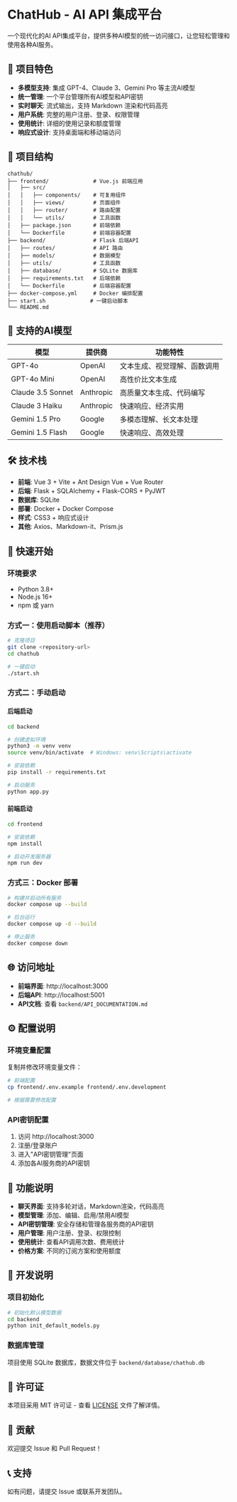 # ChatHub - AI API 集成平台

一个现代化的AI API集成平台，提供多种AI模型的统一访问接口，让您轻松管理和使用各种AI服务。

## 🚀 项目特色

- **多模型支持**: 集成 GPT-4、Claude 3、Gemini Pro 等主流AI模型
- **统一管理**: 一个平台管理所有AI模型和API密钥
- **实时聊天**: 流式输出，支持 Markdown 渲染和代码高亮
- **用户系统**: 完整的用户注册、登录、权限管理
- **使用统计**: 详细的使用记录和额度管理
- **响应式设计**: 支持桌面端和移动端访问

## 📁 项目结构

```
chathub/
├── frontend/              # Vue.js 前端应用
│   ├── src/
│   │   ├── components/    # 可复用组件
│   │   ├── views/         # 页面组件
│   │   ├── router/        # 路由配置
│   │   └── utils/         # 工具函数
│   ├── package.json       # 前端依赖
│   └── Dockerfile         # 前端容器配置
├── backend/               # Flask 后端API
│   ├── routes/            # API 路由
│   ├── models/            # 数据模型
│   ├── utils/             # 工具函数
│   ├── database/          # SQLite 数据库
│   ├── requirements.txt   # 后端依赖
│   └── Dockerfile         # 后端容器配置
├── docker-compose.yml     # Docker 编排配置
├── start.sh              # 一键启动脚本
└── README.md
```

## 🤖 支持的AI模型

| 模型 | 提供商 | 功能特性 |
|------|--------|----------|
| GPT-4o | OpenAI | 文本生成、视觉理解、函数调用 |
| GPT-4o Mini | OpenAI | 高性价比文本生成 |
| Claude 3.5 Sonnet | Anthropic | 高质量文本生成、代码编写 |
| Claude 3 Haiku | Anthropic | 快速响应、经济实用 |
| Gemini 1.5 Pro | Google | 多模态理解、长文本处理 |
| Gemini 1.5 Flash | Google | 快速响应、高效处理 |

## 🛠️ 技术栈

- **前端**: Vue 3 + Vite + Ant Design Vue + Vue Router
- **后端**: Flask + SQLAlchemy + Flask-CORS + PyJWT
- **数据库**: SQLite
- **部署**: Docker + Docker Compose
- **样式**: CSS3 + 响应式设计
- **其他**: Axios、Markdown-it、Prism.js

## 🚀 快速开始

### 环境要求

- Python 3.8+
- Node.js 16+
- npm 或 yarn

### 方式一：使用启动脚本（推荐）

```bash
# 克隆项目
git clone <repository-url>
cd chathub

# 一键启动
./start.sh
```

### 方式二：手动启动

#### 后端启动
```bash
cd backend

# 创建虚拟环境
python3 -m venv venv
source venv/bin/activate  # Windows: venv\Scripts\activate

# 安装依赖
pip install -r requirements.txt

# 启动服务
python app.py
```

#### 前端启动
```bash
cd frontend

# 安装依赖
npm install

# 启动开发服务器
npm run dev
```

### 方式三：Docker 部署

```bash
# 构建并启动所有服务
docker compose up --build

# 后台运行
docker compose up -d --build

# 停止服务
docker compose down
```

## 🌐 访问地址

- **前端界面**: http://localhost:3000
- **后端API**: http://localhost:5001
- **API文档**: 查看 `backend/API_DOCUMENTATION.md`

## ⚙️ 配置说明

### 环境变量配置

复制并修改环境变量文件：

```bash
# 前端配置
cp frontend/.env.example frontend/.env.development

# 根据需要修改配置
```

### API密钥配置

1. 访问 http://localhost:3000
2. 注册/登录账户
3. 进入"API密钥管理"页面
4. 添加各AI服务商的API密钥

## 📖 功能说明

- **聊天界面**: 支持多轮对话，Markdown渲染，代码高亮
- **模型管理**: 添加、编辑、启用/禁用AI模型
- **API密钥管理**: 安全存储和管理各服务商的API密钥
- **用户管理**: 用户注册、登录、权限控制
- **使用统计**: 查看API调用次数、费用统计
- **价格方案**: 不同的订阅方案和使用额度

## 🔧 开发说明

### 项目初始化

```bash
# 初始化默认模型数据
cd backend
python init_default_models.py
```

### 数据库管理

项目使用 SQLite 数据库，数据文件位于 `backend/database/chathub.db`

## 📝 许可证

本项目采用 MIT 许可证 - 查看 [LICENSE](LICENSE) 文件了解详情。

## 🤝 贡献

欢迎提交 Issue 和 Pull Request！

## 📞 支持

如有问题，请提交 Issue 或联系开发团队。